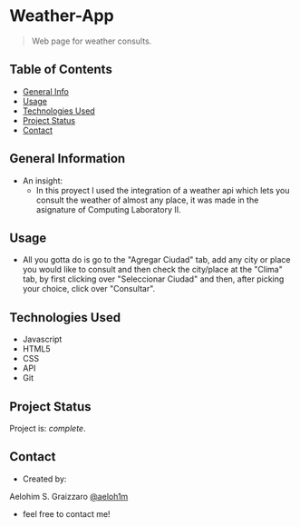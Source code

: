 # Weather-App

> Web page for weather consults. <br />

## Table of Contents
* [General Info](#general-information)
* [Usage](#usage)
* [Technologies Used](#technologies-used)
* [Project Status](#project-status)
* [Contact](#contact)

## General Information
-  An insight: <br />
    - In this proyect I used the integration of a weather api which lets you consult the weather of almost any place, it was made in the asignature of Computing Laboratory II.
    
## Usage
 - All you gotta do is go to the "Agregar Ciudad" tab, add any city or place you would like to consult and then check the city/place at the "Clima" tab, by first clicking over "Seleccionar Ciudad" and then, after picking your choice, click over "Consultar".

## Technologies Used
- Javascript
- HTML5
- CSS
- API
- Git


## Project Status
Project is: _complete_.
    
## Contact
- Created by: 

Aelohim S. Graizzaro [@aeloh1m](https://github.com/aeloh1m) <br />

- feel free to contact me!

